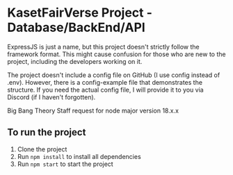 # KasetFairVerse Project - Database/BackEnd/API

ExpressJS is just a name, but this project doesn't strictly follow the framework format. This might cause confusion for those who are new to the project, including the developers working on it.

The project doesn't include a config file on GitHub (I use config instead of .env). However, there is a config-example file that demonstrates the structure. If you need the actual config file, I will provide it to you via Discord (if I haven't forgotten).

Big Bang Theory Staff request for node major version 18.x.x

## To run the project

1. Clone the project
2. Run `npm install` to install all dependencies
3. Run `npm start` to start the project